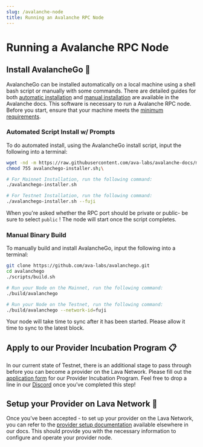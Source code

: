 ```yaml
---
slug: /avalanche-node
title: Running an Avalanche RPC Node
---
```


# Running a Avalanche RPC Node

## Install AvalancheGo 🚀

AvalancheGo can be installed automatically on a local machine using a shell bash script or manually with some commands.
There are detailed guides for both [automatic installation](https://docs.avax.network/nodes/build/set-up-node-with-installer) and [manual installation](https://docs.avax.network/nodes/build/run-avalanche-node-manually) are available in the Avalanche docs.
This software is necessary to run a Avalanche RPC node. Before you start, ensure that your machine meets the [minimum requirements](https://docs.avax.network/nodes/build/set-up-node-with-installer#before-you-start).

### Automated Script Install w/ Prompts

To do automated install, using the AvalancheGo install script, input the following into a terminal:

```bash
wget -nd -m https://raw.githubusercontent.com/ava-labs/avalanche-docs/master/scripts/avalanchego-installer.sh;\
chmod 755 avalanchego-installer.sh;\

# For Mainnet Installation, run the following command:
./avalanchego-installer.sh

# For Testnet Installation, run the following command:
./avalanchego-installer.sh --fuji
```

When you're asked whether the RPC port should be private or public- be sure to select `public` !
The node will start once the script completes.

### Manual Binary Build

To manually build and install AvalancheGo, input the following into a terminal:


```bash
git clone https://github.com/ava-labs/avalanchego.git
cd avalanchego
./scripts/build.sh

# Run your Node on the Mainnet, run the following command:
./build/avalanchego

# Run your Node on the Testnet, run the following command:
./build/avalanchego --network-id=fuji
```

Your node will take time to sync after it has been started. Please allow it time to sync to the latest block.

## Apply to our Provider Incubation Program 📋

In our current state of Testnet, there is an additional stage to pass through before you can become a provider on the Lava Network. Please fill out the [application form](https://lavanet.typeform.com/to/ORi3A13v?utm_source=becoming-a-lava-provider-for-avalanche&utm_medium=docs&utm_campaign=avalanche-pre-grant) for our Provider Incubation Program. Feel free to drop a line in our [Discord](https://discord.gg/UxujNZbW) once you’ve completed this step!

## Setup your Provider on Lava Network 🌋

Once you’ve been accepted - to set up your provider on the Lava Network, you can refer to the [provider setup documentation](https://docs.lavanet.xyz/provider-setup?utm_source=running-a-avalanche-rpc-node&utm_medium=docs&utm_campaign=avalanche-pre-grant) available elsewhere in our docs. This should provide you with the necessary information to configure and operate your provider node.